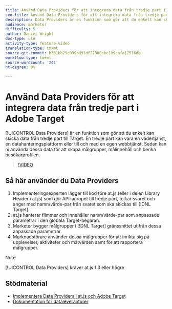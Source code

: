 ```yaml
---
title: Använd Data Providers för att integrera data från tredje part i Adobe Target
seo-title: Använd Data Providers för att integrera data från tredje part i Adobe Target
description: Data Providers är en funktion som gör att du enkelt kan skicka data från tredje part till Target.  En tredje part kan vara en vädertjänst, en datahanteringsplattform eller till och med en egen webbtjänst. Sedan kan ni använda dessa data för att skapa målgrupper, målinnehåll och berika besökarprofilen.
audience: marketer
difficulty: 5
author: Daniel Wright
doc-type: use
activity-type: feature-video
translation-type: tm+mt
source-git-commit: b331bb29c099bd91df27300ebe199cafa12516db
workflow-type: tm+mt
source-wordcount: '241'
ht-degree: 0%

---
```



# Använd Data Providers för att integrera data från tredje part i Adobe Target

[!UICONTROL Data Providers] är en funktion som gör att du enkelt kan skicka data från tredje part till Target.  En tredje part kan vara en vädertjänst, en datahanteringsplattform eller till och med en egen webbtjänst. Sedan kan ni använda dessa data för att skapa målgrupper, målinnehåll och berika besökarprofilen.

>[!VIDEO](https://video.tv.adobe.com/v/22349/?quality=12)

## Så här använder du Data Providers

1. Implementeringsexperten lägger till kod före at.js (eller i delen Library Header i at.js) som gör API-anropet till tredje part, tolkar svaret och anger med namn/värde-par från svaret som ska skickas till [!DNL Target].
1. at.js hanterar flimmer och innehåller namn/värde-par som anpassade parametrar i den globala Target-begäran.
1. Marketer bygger målgrupper i [!DNL Target] gränssnittet utifrån dessa anpassade parametrar.
1. Marknadsförare använder dessa målgrupper för att inrikta sig på upplevelser, aktiviteter och mätvärden samt för att rapportera målgrupper.

>[!NOTE]
>
>[!UICONTROL Data Providers] kräver at.js 1.3 eller högre

## Stödmaterial

* [Implementera Data Providers i at.js och Adobe Target](implement-data-providers-to-integrate-third-party-data.md)
* [Dokumentation för dataleverantörer](https://docs.adobe.com/content/help/en/target/using/implement-target/client-side/functions-overview/targetgobalsettings.html#data-providers)